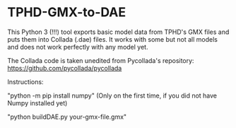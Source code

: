 # TPHD-GMX-to-DAE
This Python 3 (!!!) tool exports basic model data from TPHD's GMX files and puts them into Collada (.dae) files.
It works with some but not all models and does not work perfectly with any model yet.

The Collada code is taken unedited from Pycollada's repository:
https://github.com/pycollada/pycollada

Instructions:

"python -m pip install numpy" (Only on the first time, if you did not have Numpy installed yet)

"python buildDAE.py your-gmx-file.gmx"
